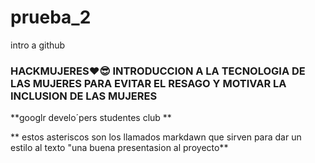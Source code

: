 # prueba_2
intro a github 

### HACKMUJERES❤😎 INTRODUCCION A LA TECNOLOGIA DE LAS MUJERES PARA EVITAR EL RESAGO Y MOTIVAR LA INCLUSION DE LAS MUJERES

**googlr develo´pers studentes  club **

**  estos asteriscos  son los llamados markdawn que sirven para dar un estilo al texto "una buena presentasion al proyecto**

